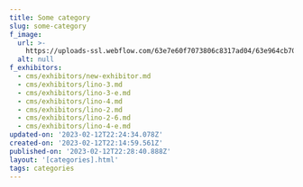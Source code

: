 ```yaml
---
title: Some category
slug: some-category
f_image:
  url: >-
    https://uploads-ssl.webflow.com/63e7e60f7073806c8317ad04/63e964cb70738027cd33867c_touching-mattress.jpg
  alt: null
f_exhibitors:
  - cms/exhibitors/new-exhibitor.md
  - cms/exhibitors/lino-3.md
  - cms/exhibitors/lino-3-e.md
  - cms/exhibitors/lino-4.md
  - cms/exhibitors/lino-2.md
  - cms/exhibitors/lino-2-6.md
  - cms/exhibitors/lino-4-e.md
updated-on: '2023-02-12T22:24:34.078Z'
created-on: '2023-02-12T22:14:59.561Z'
published-on: '2023-02-12T22:28:40.888Z'
layout: '[categories].html'
tags: categories
---
```



